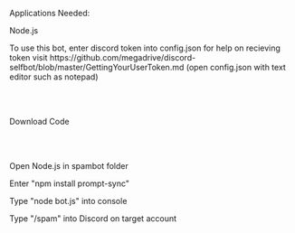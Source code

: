 
<p> Applications Needed: </p>
<p>Node.js<p>


<p> To use this bot, enter discord token into config.json for help on recieving token visit https://github.com/megadrive/discord-selfbot/blob/master/GettingYourUserToken.md (open config.json with text editor such as notepad)</p>
  <br></br>
  <p>Download Code</p>
   <br></br>
  <p> Open Node.js in spambot folder </p>
  <p> Enter "npm install prompt-sync" </p>
  <p> Type "node bot.js" into console
  <p> Type "/spam" into Discord on target account </p>
